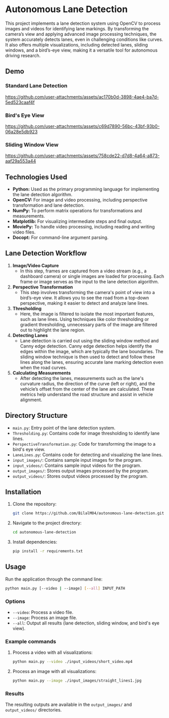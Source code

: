# Autonomous Lane Detection

This project implements a lane detection system using OpenCV to process images and videos for identifying lane markings. By transforming the camera’s view and applying advanced image processing techniques, the system accurately detects lanes, even in challenging conditions like curves. It also offers multiple visualizations, including detected lanes, sliding windows, and a bird’s-eye view, making it a versatile tool for autonomous driving research.

## Demo

### Standard Lane Detection

https://github.com/user-attachments/assets/ac170b0d-3898-4ae4-ba7d-5ed523caaf4f

### Bird's Eye View

https://github.com/user-attachments/assets/c69d7890-56bc-43bf-93b0-06a28e5db923

### Sliding Window View

https://github.com/user-attachments/assets/758cde22-d7d8-4a64-a873-aaf29a553a44

## Technologies Used

- **Python:** Used as the primary programming language for implementing the lane detection algorithm.
- **OpenCV:** For image and video processing, including perspective transformation and lane detection.
- **NumPy:** To perform matrix operations for transformations and measurements.
- **Matplotlib:** For visualizing intermediate steps and final output.
- **MoviePy:** To handle video processing, including reading and writing video files.
- **Docopt:** For command-line argument parsing. 

## Lane Detection Workflow

1. **Image/Video Capture**
   - In this step, frames are captured from a video stream (e.g., a dashboard camera) or single images are loaded for processing. Each frame or image serves as the input to the lane detection algorithm.
2. **Perspective Transformation**
   - This step involves transforming the camera's point of view into a bird’s-eye view. It allows you to see the road from a top-down perspective, making it easier to detect and analyze lane lines.
3. **Thresholding**
   - Here, the image is filtered to isolate the most important features, such as lane lines. Using techniques like color thresholding or gradient thresholding, unnecessary parts of the image are filtered out to highlight the lane region.
4. **Detecting Lanes**
   - Lane detection is carried out using the sliding window method and Canny edge detection. Canny edge detection helps identify the edges within the image, which are typically the lane boundaries. The sliding window technique is then used to detect and follow these lines along the lanes, ensuring accurate lane marking detection even when the road curves.
5. **Calculating Measurements**
    - After detecting the lanes, measurements such as the lane's curvature radius, the direction of the curve (left or right), and the vehicle’s offset from the center of the lane are calculated. These metrics help understand the road structure and assist in vehicle alignment.

## Directory Structure

- `main.py`: Entry point of the lane detection system.
- `Thresholding.py`: Contains code for image thresholding to identify lane lines.
- `PerspectiveTransformation.py`: Code for transforming the image to a bird's eye view.
- `LaneLines.py`: Contains code for detecting and visualizing the lane lines.
- `input_images/`: Contains sample input images for the program.
- `input_videos/`: Contains sample input videos for the program.
- `output_images/`: Stores output images processed by the program.
- `output_videos/`: Stores output videos processed by the program.

## Installation

1. Clone the repository:
   ```bash
   git clone https://github.com/BilalM04/autonomous-lane-detection.git
   ```
2. Navigate to the project directory:
   ```bash
   cd autonomous-lane-detection
   ```
3. Install dependencies:
   ```bash
   pip install -r requirements.txt
   ```

## Usage

Run the application through the command line:

```bash
python main.py [--video | --image] [--all] INPUT_PATH
```

### Options

- `--video`: Process a video file.
- `--image`: Process an image file.
- `--all`: Output all results (lane detection, sliding window, and bird's eye view).

### Example commands

1. Process a video with all visualizations:
   ```bash
   python main.py --video ./input_videos/short_video.mp4
   ```
2. Process an image with all visualizations:
   ```bash
   python main.py --image ./input_images/straight_lines1.jpg
   ```

### Results

The resulting outputs are available in the `output_images/` and `output_videos/` directories.





